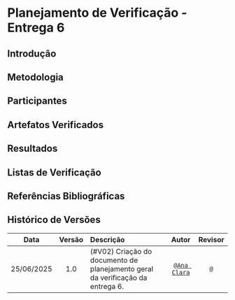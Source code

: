 # Planejamento de Verificação - Entrega 6

## Introdução


## Metodologia


## Participantes


## Artefatos Verificados


## Resultados


## Listas de Verificação


## Referências Bibliográficas


## Histórico de Versões

 Data       | Versão | Descrição                                 | Autor                                      | Revisor                                     |
| :--------: | :----: | :---------------------------------------- | :----------------------------------------: | :----------------------------------------: |
| 25/06/2025 |  1.0   | (#V02) Criação do documento de planejamento geral da verificação da entrega 6.| [`@Ana Clara`](https://github.com/anabborges)   | [`@`](https://github.com/)   |